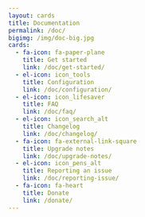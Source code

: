 ```yaml
---
layout: cards
title: Documentation
permalink: /doc/
bigimg: /img/doc-big.jpg
cards:
  - fa-icon: fa-paper-plane
    title: Get started
    link: /doc/get-started/
  - el-icon: icon_tools
    title: Configuration
    link: /doc/configuration/
  - el-icon: icon_lifesaver
    title: FAQ
    link: /doc/faq/
  - el-icon: icon_search_alt
    title: Changelog
    link: /doc/changelog/
  - fa-icon: fa-external-link-square
    title: Upgrade notes
    link: /doc/upgrade-notes/
  - el-icon: icon_pens_alt
    title: Reporting an issue
    link: /doc/reporting-issue/
  - fa-icon: fa-heart
    title: Donate
    link: /donate/
---
```

